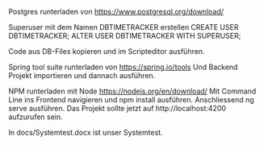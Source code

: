 Postgres runterladen von https://www.postgresql.org/download/

Superuser mit dem Namen DBTIMETRACKER erstellen
CREATE USER DBTIMETRACKER;
ALTER USER DBTIMETRACKER WITH SUPERUSER;

Code aus DB-Files kopieren und im Scripteditor ausführen.

Spring tool suite runterladen von https://spring.io/tools
Und Backend Projekt importieren und dannach ausführen.

NPM runterladen mit Node https://nodejs.org/en/download/
Mit Command Line ins Frontend navigieren und npm install ausführen.
Anschliessend ng serve ausführen. Das Projekt sollte jetzt auf http://localhost:4200 aufzurufen sein.

In docs/Systemtest.docx ist unser Systemtest.
